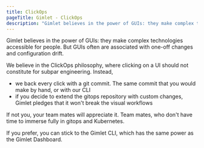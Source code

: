 ```yaml
---
title: ClickOps
pageTitle: Gimlet - ClickOps
description: "Gimlet believes in the power of GUIs: they make complex technologies accessible for people. But GUIs often are associated with one-off changes and configuration drift."
---
```


Gimlet believes in the power of GUIs: they make complex technologies accessible for people. But GUIs often are associated with one-off changes and configuration drift.


We believe in the ClickOps philosophy, where clicking on a UI should not constitute for subpar engineering. Instead, 

- we back every click with a git commit. The same commit that you would make by hand, or with our CLI
- if you decide to extend the gitops repository with custom changes, Gimlet pledges that it won't break the visual workflows

If not you, your team mates will appreciate it. Team mates, who don't have time to immerse fully in gitops and Kubernetes.

If you prefer, you can stick to the Gimlet CLI, which has the same power as the Gimlet Dashboard.
